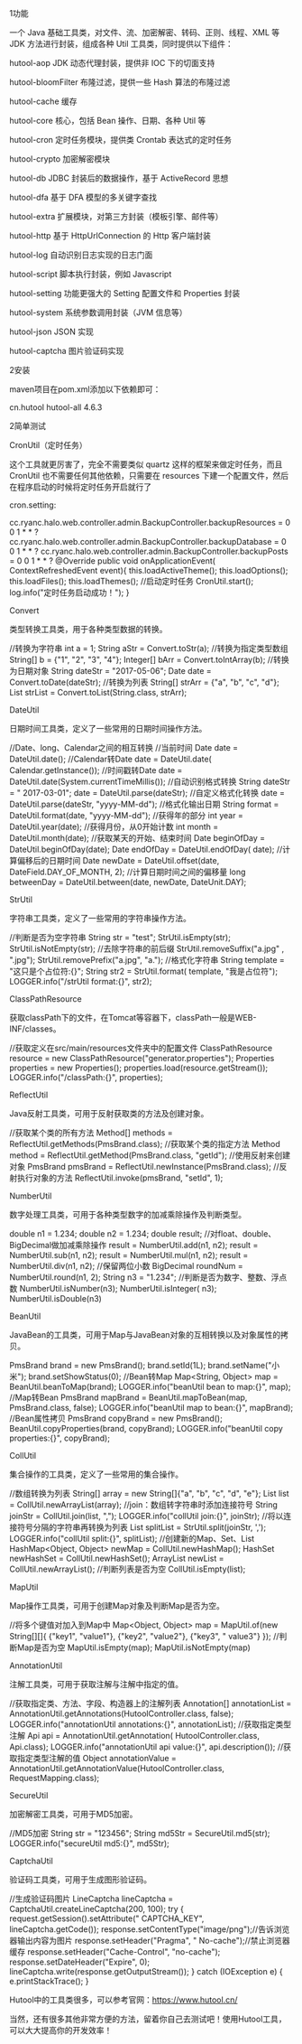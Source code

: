 1功能

一个 Java 基础工具类，对文件、流、加密解密、转码、正则、线程、XML 等 JDK 方法进行封装，组成各种 Util 工具类，同时提供以下组件：

hutool-aop JDK 动态代理封装，提供非 IOC 下的切面支持

hutool-bloomFilter 布隆过滤，提供一些 Hash 算法的布隆过滤

hutool-cache 缓存

hutool-core 核心，包括 Bean 操作、日期、各种 Util 等

hutool-cron 定时任务模块，提供类 Crontab 表达式的定时任务

hutool-crypto 加密解密模块

hutool-db JDBC 封装后的数据操作，基于 ActiveRecord 思想

hutool-dfa 基于 DFA 模型的多关键字查找

hutool-extra 扩展模块，对第三方封装（模板引擎、邮件等）

hutool-http 基于 HttpUrlConnection 的 Http 客户端封装

hutool-log 自动识别日志实现的日志门面

hutool-script 脚本执行封装，例如 Javascript

hutool-setting 功能更强大的 Setting 配置文件和 Properties 封装

hutool-system 系统参数调用封装（JVM 信息等）

hutool-json JSON 实现

hutool-captcha 图片验证码实现

2安装

maven项目在pom.xml添加以下依赖即可：



<dependency>
    <groupId>cn.hutool</groupId>
    <artifactId>hutool-all</artifactId>
    <version>4.6.3</version>
</dependency>




2简单测试

CronUtil（定时任务）

这个工具就更厉害了，完全不需要类似 quartz 这样的框架来做定时任务，而且 CronUtil 也不需要任何其他依赖，只需要在 resources 下建一个配置文件，然后在程序启动的时候将定时任务开启就行了

cron.setting:

cc.ryanc.halo.web.controller.admin.BackupController.backupResources = 0 0 1 * * ?
cc.ryanc.halo.web.controller.admin.BackupController.backupDatabase = 0 0 1 * * ?
cc.ryanc.halo.web.controller.admin.BackupController.backupPosts = 0 0 1 * * ? @Override public void onApplicationEvent(
ContextRefreshedEvent event){ this.loadActiveTheme(); this.loadOptions(); this.loadFiles(); this.loadThemes(); //启动定时任务
CronUtil.start(); log.info("定时任务启动成功！"); }

Convert

类型转换工具类，用于各种类型数据的转换。

//转换为字符串 int a = 1; String aStr = Convert.toStr(a); //转换为指定类型数组 String[] b = {"1", "2", "3", "4"}; Integer[] bArr =
Convert.toIntArray(b); //转换为日期对象 String dateStr = "2017-05-06"; Date date = Convert.toDate(dateStr); //转换为列表 String[]
strArr = {"a", "b", "c", "d"}; List<String> strList = Convert.toList(String.class, strArr);

DateUtil

日期时间工具类，定义了一些常用的日期时间操作方法。

//Date、long、Calendar之间的相互转换 //当前时间 Date date = DateUtil.date(); //Calendar转Date date = DateUtil.date(
Calendar.getInstance()); //时间戳转Date date = DateUtil.date(System.currentTimeMillis()); //自动识别格式转换 String dateStr = "
2017-03-01"; date = DateUtil.parse(dateStr); //自定义格式化转换 date = DateUtil.parse(dateStr, "yyyy-MM-dd"); //格式化输出日期 String
format = DateUtil.format(date, "yyyy-MM-dd"); //获得年的部分 int year = DateUtil.year(date); //获得月份，从0开始计数 int month =
DateUtil.month(date); //获取某天的开始、结束时间 Date beginOfDay = DateUtil.beginOfDay(date); Date endOfDay = DateUtil.endOfDay(
date); //计算偏移后的日期时间 Date newDate = DateUtil.offset(date, DateField.DAY_OF_MONTH, 2); //计算日期时间之间的偏移量 long betweenDay =
DateUtil.between(date, newDate, DateUnit.DAY);

StrUtil

字符串工具类，定义了一些常用的字符串操作方法。

//判断是否为空字符串 String str = "test"; StrUtil.isEmpty(str); StrUtil.isNotEmpty(str); //去除字符串的前后缀 StrUtil.removeSuffix("a.jpg"
, ".jpg"); StrUtil.removePrefix("a.jpg", "a."); //格式化字符串 String template = "这只是个占位符:{}"; String str2 = StrUtil.format(
template, "我是占位符"); LOGGER.info("/strUtil format:{}", str2);

ClassPathResource

获取classPath下的文件，在Tomcat等容器下，classPath一般是WEB-INF/classes。

//获取定义在src/main/resources文件夹中的配置文件 ClassPathResource resource = new ClassPathResource("generator.properties");
Properties properties = new Properties(); properties.load(resource.getStream()); LOGGER.info("/classPath:{}",
properties);

ReflectUtil

Java反射工具类，可用于反射获取类的方法及创建对象。

//获取某个类的所有方法 Method[] methods = ReflectUtil.getMethods(PmsBrand.class); //获取某个类的指定方法 Method method =
ReflectUtil.getMethod(PmsBrand.class, "getId"); //使用反射来创建对象 PmsBrand pmsBrand = ReflectUtil.newInstance(PmsBrand.class);
//反射执行对象的方法 ReflectUtil.invoke(pmsBrand, "setId", 1);

NumberUtil

数字处理工具类，可用于各种类型数字的加减乘除操作及判断类型。

double n1 = 1.234; double n2 = 1.234; double result; //对float、double、BigDecimal做加减乘除操作 result = NumberUtil.add(n1, n2);
result = NumberUtil.sub(n1, n2); result = NumberUtil.mul(n1, n2); result = NumberUtil.div(n1, n2); //保留两位小数 BigDecimal
roundNum = NumberUtil.round(n1, 2); String n3 = "1.234"; //判断是否为数字、整数、浮点数 NumberUtil.isNumber(n3); NumberUtil.isInteger(
n3); NumberUtil.isDouble(n3)

BeanUtil

JavaBean的工具类，可用于Map与JavaBean对象的互相转换以及对象属性的拷贝。

PmsBrand brand = new PmsBrand(); brand.setId(1L); brand.setName("小米"); brand.setShowStatus(0); //Bean转Map Map<String,
Object> map = BeanUtil.beanToMap(brand); LOGGER.info("beanUtil bean to map:{}", map); //Map转Bean PmsBrand mapBrand =
BeanUtil.mapToBean(map, PmsBrand.class, false); LOGGER.info("beanUtil map to bean:{}", mapBrand); //Bean属性拷贝 PmsBrand
copyBrand = new PmsBrand(); BeanUtil.copyProperties(brand, copyBrand); LOGGER.info("beanUtil copy properties:{}",
copyBrand);

CollUtil

集合操作的工具类，定义了一些常用的集合操作。

//数组转换为列表 String[] array = new String[]{"a", "b", "c", "d", "e"}; List<String> list = CollUtil.newArrayList(array);
//join：数组转字符串时添加连接符号 String joinStr = CollUtil.join(list, ","); LOGGER.info("collUtil join:{}", joinStr);
//将以连接符号分隔的字符串再转换为列表 List<String> splitList = StrUtil.split(joinStr, ','); LOGGER.info("collUtil split:{}", splitList);
//创建新的Map、Set、List HashMap<Object, Object> newMap = CollUtil.newHashMap(); HashSet<Object> newHashSet =
CollUtil.newHashSet(); ArrayList<Object> newList = CollUtil.newArrayList(); //判断列表是否为空 CollUtil.isEmpty(list);

MapUtil

Map操作工具类，可用于创建Map对象及判断Map是否为空。

//将多个键值对加入到Map中 Map<Object, Object> map = MapUtil.of(new String[][]{ {"key1", "value1"}, {"key2", "value2"}, {"key3", "
value3"} }); //判断Map是否为空 MapUtil.isEmpty(map); MapUtil.isNotEmpty(map)

AnnotationUtil

注解工具类，可用于获取注解与注解中指定的值。

//获取指定类、方法、字段、构造器上的注解列表 Annotation[] annotationList = AnnotationUtil.getAnnotations(HutoolController.class, false);
LOGGER.info("annotationUtil annotations:{}", annotationList); //获取指定类型注解 Api api = AnnotationUtil.getAnnotation(
HutoolController.class, Api.class); LOGGER.info("annotationUtil api value:{}", api.description()); //获取指定类型注解的值 Object
annotationValue = AnnotationUtil.getAnnotationValue(HutoolController.class, RequestMapping.class);

SecureUtil

加密解密工具类，可用于MD5加密。

//MD5加密 String str = "123456"; String md5Str = SecureUtil.md5(str); LOGGER.info("secureUtil md5:{}", md5Str);

CaptchaUtil

验证码工具类，可用于生成图形验证码。

//生成验证码图片 LineCaptcha lineCaptcha = CaptchaUtil.createLineCaptcha(200, 100); try { request.getSession().setAttribute("
CAPTCHA_KEY", lineCaptcha.getCode()); response.setContentType("image/png");//告诉浏览器输出内容为图片 response.setHeader("Pragma", "
No-cache");//禁止浏览器缓存 response.setHeader("Cache-Control", "no-cache"); response.setDateHeader("Expire", 0);
lineCaptcha.write(response.getOutputStream()); } catch (IOException e) { e.printStackTrace(); }

Hutool中的工具类很多，可以参考官网：https://www.hutool.cn/

当然，还有很多其他非常方便的方法，留着你自己去测试吧！使用Hutool工具，可以大大提高你的开发效率！